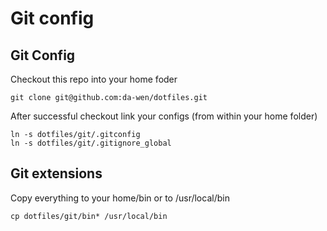 # Git config

## Git Config
Checkout this repo into your home foder
```shell
git clone git@github.com:da-wen/dotfiles.git
```

After successful checkout link your configs (from within your home folder)
```shell
ln -s dotfiles/git/.gitconfig
ln -s dotfiles/git/.gitignore_global
```

## Git extensions

Copy everything to your home/bin or to /usr/local/bin
```shell
cp dotfiles/git/bin* /usr/local/bin
```

